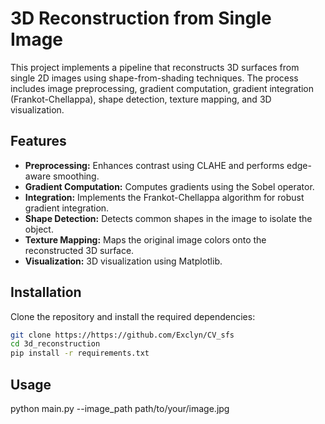 # 3D Reconstruction from Single Image

This project implements a pipeline that reconstructs 3D surfaces from single 2D images using shape-from-shading techniques. The process includes image preprocessing, gradient computation, gradient integration (Frankot-Chellappa), shape detection, texture mapping, and 3D visualization.

## Features

- **Preprocessing:** Enhances contrast using CLAHE and performs edge-aware smoothing.
- **Gradient Computation:** Computes gradients using the Sobel operator.
- **Integration:** Implements the Frankot-Chellappa algorithm for robust gradient integration.
- **Shape Detection:** Detects common shapes in the image to isolate the object.
- **Texture Mapping:** Maps the original image colors onto the reconstructed 3D surface.
- **Visualization:** 3D visualization using Matplotlib.

## Installation

Clone the repository and install the required dependencies:

```bash
git clone https://https://github.com/Exclyn/CV_sfs
cd 3d_reconstruction
pip install -r requirements.txt
```
## Usage 
python main.py --image_path path/to/your/image.jpg